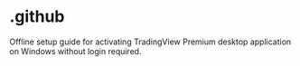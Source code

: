 # .github
Offline setup guide for activating TradingView Premium desktop application on Windows without login required.
